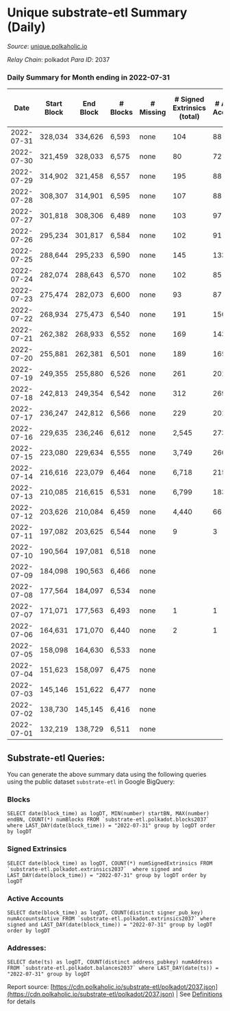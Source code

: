 # Unique substrate-etl Summary (Daily)

_Source_: [unique.polkaholic.io](https://unique.polkaholic.io)

*Relay Chain*: polkadot
*Para ID*: 2037



### Daily Summary for Month ending in 2022-07-31


| Date | Start Block | End Block | # Blocks | # Missing | # Signed Extrinsics (total) | # Active Accounts | # Addresses with Balances | # Events | # Transfers | # XCM Transfers In | # XCM Transfers Out |
| ---- | ----------- | --------- | -------- | --------- | --------------------------- | ----------------- | ------------------------- | -------- | ----------- | ------------------ | ------------------- |
| 2022-07-31 | 328,034 | 334,626 | 6,593 | none  | 104 | 88 | 11,250 | 14,638 | 3  |   |   |
| 2022-07-30 | 321,459 | 328,033 | 6,575 | none  | 80 | 72 | 11,249 | 14,482 | 1  |   |   |
| 2022-07-29 | 314,902 | 321,458 | 6,557 | none  | 195 | 88 | 11,249 | 15,158 | 106  |   |   |
| 2022-07-28 | 308,307 | 314,901 | 6,595 | none  | 107 | 88 | 11,181 | 14,661 | 4  |   |   |
| 2022-07-27 | 301,818 | 308,306 | 6,489 | none  | 103 | 97 | 11,180 | 14,417 | 3  |   |   |
| 2022-07-26 | 295,234 | 301,817 | 6,584 | none  | 102 | 91 | 11,180 | 14,609 | 3  |   |   |
| 2022-07-25 | 288,644 | 295,233 | 6,590 | none  | 145 | 133 | 11,180 | 14,843 | 7  |   |   |
| 2022-07-24 | 282,074 | 288,643 | 6,570 | none  | 102 | 85 | 11,178 | 14,582 | 7  |   |   |
| 2022-07-23 | 275,474 | 282,073 | 6,600 | none  | 93 | 87 | 11,177 | 14,602 | 1  |   |   |
| 2022-07-22 | 268,934 | 275,473 | 6,540 | none  | 191 | 150 | 11,176 | 14,967 | 27  |   |   |
| 2022-07-21 | 262,382 | 268,933 | 6,552 | none  | 169 | 143 | 11,174 | 14,882 | 13  |   |   |
| 2022-07-20 | 255,881 | 262,381 | 6,501 | none  | 189 | 165 | 11,173 | 16,678 | 14  |   |   |
| 2022-07-19 | 249,355 | 255,880 | 6,526 | none  | 261 | 201 | 11,164 | 15,151 | 18  |   |   |
| 2022-07-18 | 242,813 | 249,354 | 6,542 | none  | 312 | 269 | 11,159 | 15,435 | 8  |   |   |
| 2022-07-17 | 236,247 | 242,812 | 6,566 | none  | 229 | 201 | 11,156 | 15,065 |   |   |   |
| 2022-07-16 | 229,635 | 236,246 | 6,612 | none  | 2,545 | 273 | 11,156 | 29,971 | 2,238  |   |   |
| 2022-07-15 | 223,080 | 229,634 | 6,555 | none  | 3,749 | 260 | 10,093 | 37,714 | 3,465  |   |   |
| 2022-07-14 | 216,616 | 223,079 | 6,464 | none  | 6,718 | 215 | 8,418 | 56,650 | 6,464  |   |   |
| 2022-07-13 | 210,085 | 216,615 | 6,531 | none  | 6,799 | 183 | 5,354 | 57,511 | 6,595  |   |   |
| 2022-07-12 | 203,626 | 210,084 | 6,459 | none  | 4,440 | 66 | 2,166 | 42,382 | 4,369  |   |   |
| 2022-07-11 | 197,082 | 203,625 | 6,544 | none  | 9 | 3 | 12 | 13,939 | 6  |   |   |
| 2022-07-10 | 190,564 | 197,081 | 6,518 | none  |  |  | 5 | 13,819 |   |   |   |
| 2022-07-09 | 184,098 | 190,563 | 6,466 | none  |  |  | 5 | 13,709 |   |   |   |
| 2022-07-08 | 177,564 | 184,097 | 6,534 | none  |  |  | 5 | 13,851 |   |   |   |
| 2022-07-07 | 171,071 | 177,563 | 6,493 | none  | 1 | 1 | 5 | 13,773 |   |   |   |
| 2022-07-06 | 164,631 | 171,070 | 6,440 | none  | 2 | 1 | 4 | 13,662 |   |   |   |
| 2022-07-05 | 158,098 | 164,630 | 6,533 | none  |  |  | 4 | 13,852 |   |   |   |
| 2022-07-04 | 151,623 | 158,097 | 6,475 | none  |  |  | 4 | 13,727 |   |   |   |
| 2022-07-03 | 145,146 | 151,622 | 6,477 | none  |  |  | 4 | 13,731 |   |   |   |
| 2022-07-02 | 138,730 | 145,145 | 6,416 | none  |  |  | 4 | 13,600 |   |   |   |
| 2022-07-01 | 132,219 | 138,729 | 6,511 | none  |  |  | 4 | 13,805 |   |   |   |

## Substrate-etl Queries:
You can generate the above summary data using the following queries using the public dataset `substrate-etl` in Google BigQuery:


### Blocks
```
SELECT date(block_time) as logDT, MIN(number) startBN, MAX(number) endBN, COUNT(*) numBlocks FROM `substrate-etl.polkadot.blocks2037`  where LAST_DAY(date(block_time)) = "2022-07-31" group by logDT order by logDT
```


### Signed Extrinsics
```
SELECT date(block_time) as logDT, COUNT(*) numSignedExtrinsics FROM `substrate-etl.polkadot.extrinsics2037`  where signed and LAST_DAY(date(block_time)) = "2022-07-31" group by logDT order by logDT
```


### Active Accounts
```
SELECT date(block_time) as logDT, COUNT(distinct signer_pub_key) numAccountsActive FROM `substrate-etl.polkadot.extrinsics2037` where signed and LAST_DAY(date(block_time)) = "2022-07-31" group by logDT order by logDT
```


### Addresses:
```
SELECT date(ts) as logDT, COUNT(distinct address_pubkey) numAddress FROM `substrate-etl.polkadot.balances2037` where LAST_DAY(date(ts)) = "2022-07-31" group by logDT
```



Report source: [https://cdn.polkaholic.io/substrate-etl/polkadot/2037.json](https://cdn.polkaholic.io/substrate-etl/polkadot/2037.json) | See [Definitions](/DEFINITIONS.md) for details
